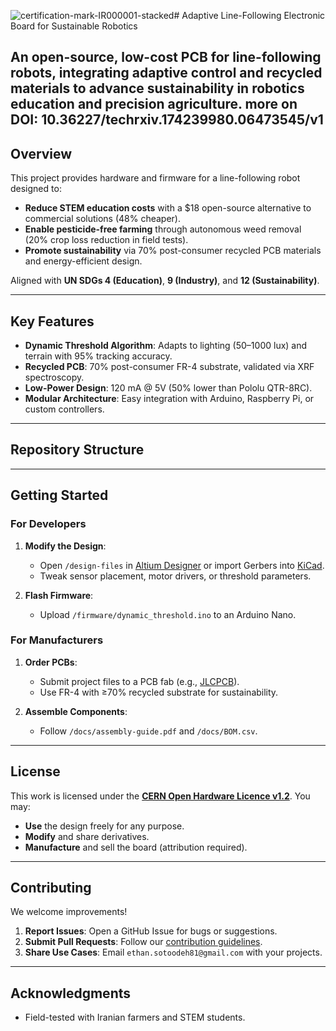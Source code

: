 ![certification-mark-IR000001-stacked](https://github.com/user-attachments/assets/c3395ff3-e127-4349-a6cb-94514ce2324d)# Adaptive Line-Following Electronic Board for Sustainable Robotics




**An open-source, low-cost PCB for line-following robots, integrating adaptive control and recycled materials to advance sustainability in robotics education and precision agriculture.**
more on DOI: 10.36227/techrxiv.174239980.06473545/v1
---

## Overview
This project provides hardware and firmware for a line-following robot designed to:
- **Reduce STEM education costs** with a $18 open-source alternative to commercial solutions (48% cheaper).  
- **Enable pesticide-free farming** through autonomous weed removal (20% crop loss reduction in field tests).  
- **Promote sustainability** via 70% post-consumer recycled PCB materials and energy-efficient design.  

Aligned with **UN SDGs 4 (Education)**, **9 (Industry)**, and **12 (Sustainability)**.  

---

## Key Features  
- **Dynamic Threshold Algorithm**: Adapts to lighting (50–1000 lux) and terrain with 95% tracking accuracy.  
- **Recycled PCB**: 70% post-consumer FR-4 substrate, validated via XRF spectroscopy.  
- **Low-Power Design**: 120 mA @ 5V (50% lower than Pololu QTR-8RC).  
- **Modular Architecture**: Easy integration with Arduino, Raspberry Pi, or custom controllers.  

---

## Repository Structure  


---

## Getting Started  
### For Developers  
1. **Modify the Design**:  
   - Open `/design-files` in [Altium Designer](https://www.altium.com/) or import Gerbers into [KiCad](https://www.kicad.org/).  
   - Tweak sensor placement, motor drivers, or threshold parameters.  

2. **Flash Firmware**:  
   - Upload `/firmware/dynamic_threshold.ino` to an Arduino Nano.  

### For Manufacturers  
1. **Order PCBs**:  
   - Submit project files to a PCB fab (e.g., [JLCPCB](https://jlcpcb.com)).  
   - Use FR-4 with ≥70% recycled substrate for sustainability.  

2. **Assemble Components**:  
   - Follow `/docs/assembly-guide.pdf` and `/docs/BOM.csv`.  

---

## License  
This work is licensed under the **[CERN Open Hardware Licence v1.2](LICENSE)**. You may:  
- **Use** the design freely for any purpose.  
- **Modify** and share derivatives.  
- **Manufacture** and sell the board (attribution required).  

---

## Contributing  
We welcome improvements!  
1. **Report Issues**: Open a GitHub Issue for bugs or suggestions.  
2. **Submit Pull Requests**: Follow our [contribution guidelines](CONTRIBUTING.md).  
3. **Share Use Cases**: Email `ethan.sotoodeh81@gmail.com` with your projects.  

---

## Acknowledgments    
- Field-tested with Iranian farmers and STEM students.  
